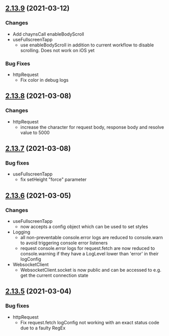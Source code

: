 <a name="2.13.9"></a>
## [2.13.9](https://github.com/chincoe/chayns-helper/compare/v2.13.8...v2.13.9) (2021-03-12)

### Changes 

* Add chaynsCall enableBodyScroll
* useFullscreenTapp
  * use enableBodyScroll in addition to current workflow to disable scrolling. Does not work on iOS yet

### Bug Fixes
* httpRequest
  * Fix color in debug logs

<a name="2.13.8"></a>
## [2.13.8](https://github.com/chincoe/chayns-helper/compare/v2.13.7...v2.13.8) (2021-03-08)

### Changes

* httpRequest
  * increase the character for request body, response body and resolve value to 5000

<a name="2.13.7"></a>
## [2.13.7](https://github.com/chincoe/chayns-helper/compare/v2.13.6...v2.13.7) (2021-03-08)

### Bug fixes

* useFullscreenTapp
  * fix setHeight "force" parameter

<a name="2.13.6"></a>
## [2.13.6](https://github.com/chincoe/chayns-helper/compare/v2.13.5...v2.13.6) (2021-03-05)

### Changes

* useFullscreenTapp
  * now accepts a config object which can be used to set styles
* Logging  
  * all non-preventable console.error logs are reduced to console.warn to avoid triggering console error listeners
  * request console.error logs for request.fetch are now reduced to console.warning if they have a LogLevel lower than 'error' in their logConfig
* WebsocketClient
  * WebsocketClient.socket is now public and can be accessed to e.g. get the current connection state

<a name="2.13.5"></a>
## [2.13.5](https://github.com/chincoe/chayns-helper/compare/v2.13.4...v2.13.5) (2021-03-04)

### Bug fixes

* httpRequest
  * Fix request.fetch logConfig not working with an exact status code due to a faulty RegEx
